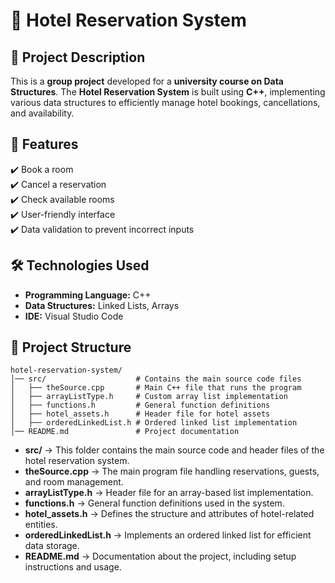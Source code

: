 # 🏨 Hotel Reservation System  

## 📌 Project Description  
This is a **group project** developed for a **university course on Data Structures**. The **Hotel Reservation System** is built using **C++**, implementing various data structures to efficiently manage hotel bookings, cancellations, and availability.  

## 🚀 Features  
✔️ Book a room  
✔️ Cancel a reservation  
✔️ Check available rooms  
✔️ User-friendly interface  
✔️ Data validation to prevent incorrect inputs  

## 🛠️ Technologies Used  
- **Programming Language:** C++  
- **Data Structures:** Linked Lists, Arrays  
- **IDE:** Visual Studio Code  

## 📂 Project Structure 
```
hotel-reservation-system/
│── src/                    # Contains the main source code files
│   ├── theSource.cpp       # Main C++ file that runs the program
│   ├── arrayListType.h     # Custom array list implementation
│   ├── functions.h         # General function definitions
│   ├── hotel_assets.h      # Header file for hotel assets
│   ├── orderedLinkedList.h # Ordered linked list implementation
│── README.md               # Project documentation
```

- **src/** → This folder contains the main source code and header files of the hotel reservation system.
- **theSource.cpp** → The main program file handling reservations, guests, and room management.
- **arrayListType.h** → Header file for an array-based list implementation.
- **functions.h** → General function definitions used in the system.
- **hotel_assets.h** → Defines the structure and attributes of hotel-related entities.
- **orderedLinkedList.h** → Implements an ordered linked list for efficient data storage.
- **README.md** → Documentation about the project, including setup instructions and usage.

